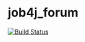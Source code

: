 # job4j_forum

[![Build Status](https://www.travis-ci.com/AzatIdrisov/job4j_forum.svg?branch=main)](https://www.travis-ci.com/AzatIdrisov/job4j_forum)